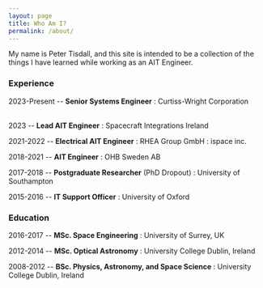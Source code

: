 ```yaml
---
layout: page
title: Who Am I?
permalink: /about/
---
```


My name is Peter Tisdall, and this site is intended to be a collection of the things I have learned while working as an AIT Engineer.

### Experience
2023-Present -- **Senior Systems Engineer**
 : Curtiss-Wright Corporation
<br>
<br>

2023 -- **Lead AIT Engineer**
 : Spacecraft Integrations Ireland
<br/>
 

2021-2022 -- **Electrical AIT Engineer**
 : RHEA Group GmbH
 : ispace inc.
<br/>
 

2018-2021 -- **AIT Engineer**
 : OHB Sweden AB
<br/>
 

2017-2018 -- **Postgraduate Researcher** (PhD Dropout)
 : University of Southampton
<br/>
 

2015-2016 -- **IT Support Officer**
 : University of Oxford
<br/>
 


### Education
2016-2017 -- **MSc. Space Engineering**
 : University of Surrey, UK
<br/>
 

2012-2014 -- **MSc. Optical Astronomy**
 : University College Dublin, Ireland
<br/>
 
 
2008-2012 -- **BSc. Physics, Astronomy, and Space Science**
 : University College Dublin, Ireland
<br/>
 


 


